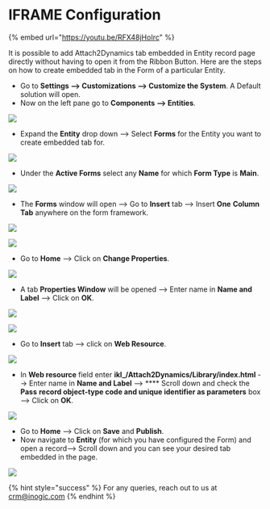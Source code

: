 # IFRAME Configuration

{% embed url="https://youtu.be/RFX48jHoIrc" %}

It is possible to add Attach2Dynamics tab embedded in Entity record page directly without having to open it from the Ribbon Button. Here are the steps on how to create embedded tab in the Form of a particular Entity.

* Go to **Settings --> Customizations --> Customize the System**. A Default solution will open.
* Now on the left pane go to **Components --> Entities**.

![](../../.gitbook/assets/Iframe\_1.png)

* Expand the **Entity** drop down --> Select **Forms** for the Entity you want to create embedded tab for.

![](../../.gitbook/assets/Iframe\_2.png)

* Under the **Active Forms** select any **Name** for which **Form Type** is **Main**.

![](../../.gitbook/assets/Iframe\_3.png)

* The **Forms** window will open --> Go to **Insert** tab --> Insert **One** **Column Tab** anywhere on the form framework.

![](../../.gitbook/assets/Iframe\_4.png)

![](../../.gitbook/assets/Iframe\_5.png)

* Go to **Home** --> Click on **Change Properties**.

![](../../.gitbook/assets/Iframe\_6.png)

* A tab **Properties Window** will be opened --> Enter name in **Name and Label** --> Click on **OK**.

![](../../.gitbook/assets/Iframe\_7.png)

![](../../.gitbook/assets/Iframe\_8.png)

* Go to **Insert** tab --> click on **Web Resource**.

![](../../.gitbook/assets/Iframe\_9.png)

* In **Web resource** field enter **ikl\_/Attach2Dynamics/Library/index.html** --> Enter name in **Name and Label** --> **** Scroll down and check the **Pass** **record object-type code and unique identifier as parameters** box --> Click on **OK**.

![](../../.gitbook/assets/Iframe\_10.png)

* Go to **Home** --> Click on **Save** and **Publish**.
* Now navigate to **Entity** (for which you have configured the Form) and open a record--> Scroll down and you can see your desired tab embedded in the page.

![](../../.gitbook/assets/Configuration\_Iframe\_Last.png)

{% hint style="success" %}
For any queries, reach out to us at [crm@inogic.com](mailto:crm@inogic.com)
{% endhint %}
